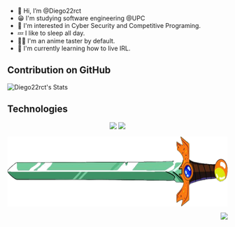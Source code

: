 - 👋 Hi, I’m @Diego22rct
- 😁 I'm studying software engineering @UPC
- 👀 I'm interested in Cyber Security and Competitive Programing.
- 💤 I like to sleep all day.
- 😵‍💫 I'm an anime taster by default.
- 🌱 I'm currently learning how to live IRL. 

## Contribution on GitHub
 
![Diego22rct's Stats](https://github-readme-stats.vercel.app/api?username=Diego22rct&theme=dark&show_icons=true&hide_border=false&count_private=true)

## Technologies 
<p align="center">
    <img src="https://skillicons.dev/icons?i=nodejs,vscode,astro,nextjs,angular,vue,git,javascript,python,cpp,cs,java,zig">
    <img src="https://github-readme-stats.vercel.app/api/top-langs/?username=Diego22rct&theme=dark&show_icons=true&hide_border=true&layout=pie">
</p>

<p align="center">
    <img align="center" width="1100" height="160" src="res/text.png">
</p>

<p align="right">
    <img src="https://visitcount.itsvg.in/api?id=Diego22rct&label=Profile%20Views&pretty=true">
</p>
